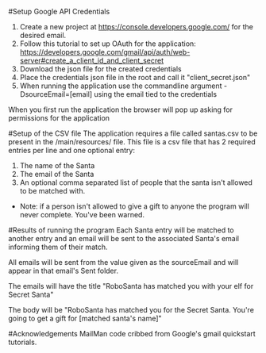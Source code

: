 #Setup Google API Credentials

1. Create a new project at https://console.developers.google.com/ for the desired email.
2. Follow this tutorial to set up OAuth for the application: https://developers.google.com/gmail/api/auth/web-server#create_a_client_id_and_client_secret
3. Download the json file for the created credentials
4. Place the credentials json file in the root and call it "client_secret.json"
5. When running the application use the commandline argument -DsourceEmail=[email] using the email tied to the credentials

When you first run the application the browser will pop up asking for permissions for the application

#Setup of the CSV file
The application requires a file called santas.csv to be present in the /main/resources/ file.
This file is a csv file that has 2 required entries per line and one optional entry:

1. The name of the Santa
2. The email of the Santa
3. An optional comma separated list of people that the santa isn't allowed to be matched with.
 * Note: if a person isn't allowed to give a gift to anyone the program will never complete. You've been warned.

#Results of running the program
Each Santa entry will be matched to another entry and an email will be sent to the associated Santa's email informing them of their match.

All emails will be sent from the value given as the sourceEmail and will appear in that email's Sent folder.

The emails will have the title "RoboSanta has matched you with your elf for Secret Santa"

The body will be "RoboSanta has matched you for the Secret Santa. You're going to get a gift for [matched santa's name]"

#Acknowledgements
MailMan code cribbed from Google's gmail quickstart tutorials.